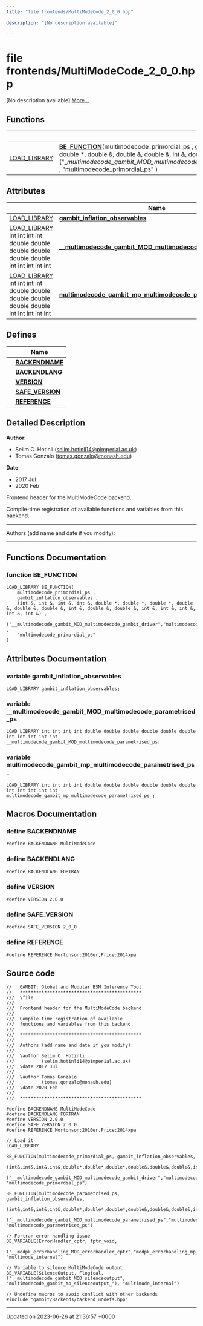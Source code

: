 ```yaml
---
title: "file frontends/MultiModeCode_2_0_0.hpp"

description: "[No description available]"

---
```


# file frontends/MultiModeCode_2_0_0.hpp

[No description available] [More...](#detailed-description)

## Functions

|                | Name           |
| -------------- | -------------- |
| [LOAD_LIBRARY](/documentation/code/files/frontend__macros_8hpp/#define-load-library) | **[BE_FUNCTION](/documentation/code/files/multimodecode__2__0__0_8hpp/#function-be-function)**(multimodecode_primordial_ps , gambit_inflation_observables , (int &, int &, int &, int &, double *, double *, double *, double &, double &, double &, int &, double &, double &, int &, int &, int &, int &, int &) , ("__multimodecode_gambit_MOD_multimodecode_gambit_driver","multimodecode_gambit_mp_multimodecode_gambit_driver_") , "multimodecode_primordial_ps" ) |

## Attributes

|                | Name           |
| -------------- | -------------- |
| [LOAD_LIBRARY](/documentation/code/files/frontend__macros_8hpp/#define-load-library) | **[gambit_inflation_observables](/documentation/code/files/multimodecode__2__0__0_8hpp/#variable-gambit-inflation-observables)**  |
| [LOAD_LIBRARY](/documentation/code/files/frontend__macros_8hpp/#define-load-library) int int int int double double double double double double int int int int int | **[__multimodecode_gambit_MOD_multimodecode_parametrised_ps](/documentation/code/files/multimodecode__2__0__0_8hpp/#variable-multimodecode-gambit-mod-multimodecode-parametrised-ps)**  |
| [LOAD_LIBRARY](/documentation/code/files/frontend__macros_8hpp/#define-load-library) int int int int double double double double double double int int int int int | **[multimodecode_gambit_mp_multimodecode_parametrised_ps_](/documentation/code/files/multimodecode__2__0__0_8hpp/#variable-multimodecode-gambit-mp-multimodecode-parametrised-ps)**  |

## Defines

|                | Name           |
| -------------- | -------------- |
|  | **[BACKENDNAME](/documentation/code/files/multimodecode__2__0__0_8hpp/#define-backendname)**  |
|  | **[BACKENDLANG](/documentation/code/files/multimodecode__2__0__0_8hpp/#define-backendlang)**  |
|  | **[VERSION](/documentation/code/files/multimodecode__2__0__0_8hpp/#define-version)**  |
|  | **[SAFE_VERSION](/documentation/code/files/multimodecode__2__0__0_8hpp/#define-safe-version)**  |
|  | **[REFERENCE](/documentation/code/files/multimodecode__2__0__0_8hpp/#define-reference)**  |

## Detailed Description


**Author**: 

  * Selim C. Hotinli ([selim.hotinli14@pimperial.ac.uk](mailto:selim.hotinli14@pimperial.ac.uk)) 
  * Tomas Gonzalo ([tomas.gonzalo@monash.edu](mailto:tomas.gonzalo@monash.edu)) 


**Date**: 

  * 2017 Jul
  * 2020 Feb


Frontend header for the MultiModeCode backend.

Compile-time registration of available functions and variables from this backend.



------------------

Authors (add name and date if you modify):



------------------


## Functions Documentation

### function BE_FUNCTION

```
LOAD_LIBRARY BE_FUNCTION(
    multimodecode_primordial_ps ,
    gambit_inflation_observables ,
    (int &, int &, int &, int &, double *, double *, double *, double &, double &, double &, int &, double &, double &, int &, int &, int &, int &, int &) ,
    ("__multimodecode_gambit_MOD_multimodecode_gambit_driver","multimodecode_gambit_mp_multimodecode_gambit_driver_") ,
    "multimodecode_primordial_ps" 
)
```



## Attributes Documentation

### variable gambit_inflation_observables

```
LOAD_LIBRARY gambit_inflation_observables;
```


### variable __multimodecode_gambit_MOD_multimodecode_parametrised_ps

```
LOAD_LIBRARY int int int int double double double double double double int int int int int __multimodecode_gambit_MOD_multimodecode_parametrised_ps;
```


### variable multimodecode_gambit_mp_multimodecode_parametrised_ps_

```
LOAD_LIBRARY int int int int double double double double double double int int int int int multimodecode_gambit_mp_multimodecode_parametrised_ps_;
```



## Macros Documentation

### define BACKENDNAME

```
#define BACKENDNAME MultiModeCode
```


### define BACKENDLANG

```
#define BACKENDLANG FORTRAN
```


### define VERSION

```
#define VERSION 2.0.0
```


### define SAFE_VERSION

```
#define SAFE_VERSION 2_0_0
```


### define REFERENCE

```
#define REFERENCE Mortonson:2010er,Price:2014xpa
```


## Source code

```
//   GAMBIT: Global and Modular BSM Inference Tool
//   *********************************************
///  \file
///
///  Frontend header for the MultiModeCode backend.
///
///  Compile-time registration of available
///  functions and variables from this backend.
///
///  *********************************************
///
///  Authors (add name and date if you modify):
///
///  \author Selim C. Hotinli
///          (selim.hotinli14@pimperial.ac.uk)
///  \date 2017 Jul
///
///  \author Tomas Gonzalo
///          (tomas.gonzalo@monash.edu)
///  \date 2020 Feb
///
///  *********************************************

#define BACKENDNAME MultiModeCode
#define BACKENDLANG FORTRAN
#define VERSION 2.0.0
#define SAFE_VERSION 2_0_0
#define REFERENCE Mortonson:2010er,Price:2014xpa

// Load it
LOAD_LIBRARY

BE_FUNCTION(multimodecode_primordial_ps, gambit_inflation_observables,
            (int&,int&,int&,int&,double*,double*,double*,double&,double&,double&,int&,double&,double&,int&,int&,int&,int&,int&),
            ("__multimodecode_gambit_MOD_multimodecode_gambit_driver","multimodecode_gambit_mp_multimodecode_gambit_driver_"), "multimodecode_primordial_ps")

BE_FUNCTION(multimodecode_parametrised_ps, gambit_inflation_observables,
            (int&,int&,int&,int&,double*,double*,double*,double&,double&,double&,int&,int&,int&,int&,int&),
            ("__multimodecode_gambit_MOD_multimodecode_parametrised_ps","multimodecode_gambit_mp_multimodecode_parametrised_ps_"), "multimodecode_parametrised_ps")

// Fortran error handling issue
BE_VARIABLE(ErrorHandler_cptr, fptr_void,
            ("__modpk_errorhandling_MOD_errorhandler_cptr","modpk_errorhandling_mp_errorhandler_cptr_"), "multimode_internal")

// Variable to silence MultiModeCode output
BE_VARIABLE(SilenceOutput, Flogical, ("__multimodecode_gambit_MOD_silenceoutput", "multimodecode_gambit_mp_silenceoutput_"), "multimode_internal")

// Undefine macros to avoid conflict with other backends
#include "gambit/Backends/backend_undefs.hpp"
```


-------------------------------

Updated on 2023-06-26 at 21:36:57 +0000
